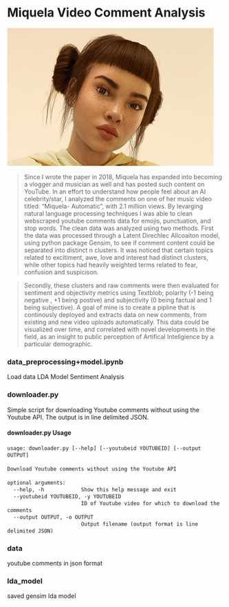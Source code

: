 # Miquela Video Comment Analysis
![Miquela](ss2.jpg)

> Since I wrote the paper in 2018,  Miquela has expanded into becoming a vlogger and musician as well and has posted such content on YouTube. In an effort to understand how people feel about an AI celebrity/star, I analyzed the comments on one of her music video titled: “Miquela- Automatic”, with 2.1 million views. By  levarging natural language processing techniques I was able to clean webscraped youtube comments data for emojis, punctuation, and stop words. The clean data was analyzed using two methods. First the data was processed through a Latent Direchlec Allcoaiton model, using python package Gensim, to see if comment content could be separated into distinct n clusters. It was noticed that certain topics related to excitiment, awe, love and interest had distinct clusters,  while other topics had heavily weighted terms related to fear, confusion and suspicison.

> Secondly, these clusters and raw comments were then evaluated for sentiment and objectivity metrics using Textblob; polarity (-1 being negative , +1 being postive) and subjectivity (0 being factual and 1 being subjective). A goal of mine is to create a pipline that is continously deployed and extracts data on new comments, from existing and new video uploads automatically. This data could be visualized over time, and correlated with novel developments in the field, as an insight to public perception of Artifical Intellgience by a particular demographic. 


### data_preprocessing+model.ipynb 
Load data
LDA Model 
Sentiment Analysis

### downloader.py
Simple script for downloading Youtube comments without using the Youtube API. The output is in line delimited JSON.

#### downloader.py Usage
```
usage: downloader.py [--help] [--youtubeid YOUTUBEID] [--output OUTPUT]

Download Youtube comments without using the Youtube API

optional arguments:
  --help, -h            Show this help message and exit
  --youtubeid YOUTUBEID, -y YOUTUBEID
                        ID of Youtube video for which to download the comments
  --output OUTPUT, -o OUTPUT
                        Output filename (output format is line delimited JSON)
```
### data
youtube comments in json format
### lda_model
saved gensim lda model
